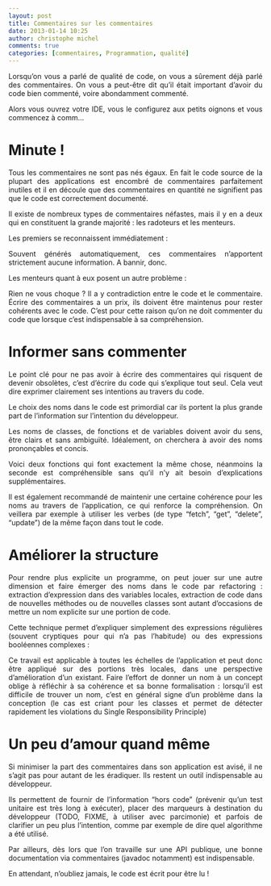 ```yaml
---
layout: post
title: Commentaires sur les commentaires
date: 2013-01-14 10:25
author: christophe michel
comments: true
categories: [commentaires, Programmation, qualité]
---
```

<p style="text-align: justify;">Lorsqu’on vous a parlé de qualité de code, on vous a sûrement déjà parlé des commentaires. On vous a peut-être dit qu’il était important d’avoir du code bien commenté, voire abondamment commenté.</p>

<p style="text-align: justify;">Alors vous ouvrez votre IDE, vous le configurez aux petits oignons et vous commencez à comm...</p>

<h1 style="text-align: justify;">Minute !</h1>

<p style="text-align: justify;">Tous les commentaires ne sont pas nés égaux. En fait le code source de la plupart des applications est encombré de commentaires parfaitement inutiles et il en découle que des commentaires en quantité ne signifient pas que le code est correctement documenté.</p>

<p style="text-align: justify;">Il existe de nombreux types de commentaires néfastes, mais il y en a deux qui en constituent la grande majorité : les radoteurs et les menteurs.</p>

<p style="text-align: justify;">Les premiers se reconnaissent immédiatement :</p>

<p style="text-align: justify;"></p>

<p style="text-align: justify;">Souvent générés automatiquement, ces commentaires n’apportent strictement aucune information. A bannir, donc.</p>

<p style="text-align: justify;">Les menteurs quant à eux posent un autre problème :</p>

<p style="text-align: justify;"></p>

<p style="text-align: justify;">Rien ne vous choque ? Il a y contradiction entre le code et le commentaire. Écrire des commentaires a un prix, ils doivent être maintenus pour rester cohérents avec le code. C’est pour cette raison qu’on ne doit commenter du code que lorsque c’est indispensable à sa compréhension.</p>

<h1 style="text-align: justify;">Informer sans commenter</h1>

<p style="text-align: justify;">Le point clé pour ne pas avoir à écrire des commentaires qui risquent de devenir obsolètes, c’est d’écrire du code qui s’explique tout seul. Cela veut dire exprimer clairement ses intentions au travers du code.</p>

<p style="text-align: justify;">Le choix des noms dans le code est primordial car ils portent la plus grande part de l’information sur l’intention du développeur.</p>

<p style="text-align: justify;">Les noms de classes, de fonctions et de variables doivent avoir du sens, être clairs et sans ambiguïté. Idéalement, on cherchera à avoir des noms prononçables et concis.</p>

<p style="text-align: justify;">Voici deux fonctions qui font exactement la même chose, néanmoins la seconde est compréhensible sans qu’il n’y ait besoin d’explications supplémentaires.</p>

<p style="text-align: justify;"></p>

<p style="text-align: justify;">Il est également recommandé de maintenir une certaine cohérence pour les noms au travers de l’application, ce qui renforce la compréhension. On veillera par exemple à utiliser les verbes (de type “fetch”, “get”, “delete”, “update”) de la même façon dans tout le code.</p>

<h1 style="text-align: justify;">Améliorer la structure</h1>

<p style="text-align: justify;">Pour rendre plus explicite un programme, on peut jouer sur une autre dimension et faire émerger des noms dans le code par refactoring : extraction d’expression dans des variables locales, extraction de code dans de nouvelles méthodes ou de nouvelles classes sont autant d’occasions de mettre un nom explicite sur une portion de code.</p>

<p style="text-align: justify;">Cette technique permet d’expliquer simplement des expressions régulières (souvent cryptiques pour qui n’a pas l’habitude) ou des expressions booléennes complexes :</p>

<p style="text-align: justify;"></p>

<p style="text-align: justify;">Ce travail est applicable à toutes les échelles de l’application et peut donc être appliqué sur des portions très locales, dans une perspective d’amélioration d’un existant. Faire l’effort de donner un nom à un concept oblige à réfléchir à sa cohérence et sa bonne formalisation : lorsqu’il est difficile de trouver un nom, c’est en général signe d’un problème dans la conception (le cas est criant pour les classes et permet de détecter rapidement les violations du Single Responsibility Principle)</p>

<h1 style="text-align: justify;">Un peu d’amour quand même</h1>

<p style="text-align: justify;">Si minimiser la part des commentaires dans son application est avisé, il ne s’agit pas pour autant de les éradiquer. Ils restent un outil indispensable au développeur.</p>

<p style="text-align: justify;">Ils permettent de fournir de l’information “hors code” (prévenir qu’un test unitaire est très long à exécuter), placer des marqueurs à destination du développeur (TODO, FIXME, à utiliser avec parcimonie) et parfois de clarifier un peu plus l’intention, comme par exemple de dire quel algorithme a été utilisé.</p>

<p style="text-align: justify;">Par ailleurs, dès lors que l’on travaille sur une API publique, une bonne documentation via commentaires (javadoc notamment) est indispensable.</p>

<p style="text-align: justify;">En attendant, n’oubliez jamais, le code est écrit pour être lu !</p>
